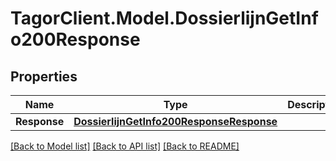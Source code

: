 # TagorClient.Model.DossierlijnGetInfo200Response

## Properties

Name | Type | Description | Notes
------------ | ------------- | ------------- | -------------
**Response** | [**DossierlijnGetInfo200ResponseResponse**](DossierlijnGetInfo200ResponseResponse.md) |  | [optional] 

[[Back to Model list]](../README.md#documentation-for-models) [[Back to API list]](../README.md#documentation-for-api-endpoints) [[Back to README]](../README.md)

